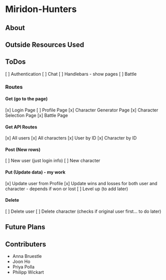 # Miridon-Hunters

## About

## Outside Resources Used

## ToDos

[ ] Authentication
[ ] Chat
[ ] Handlebars - show pages
[ ] Battle

### Routes
#### Get (go to the page)
[x] Login Page
[ ] Profile Page
[x] Character Generator Page
[x] Character Selection Page
[x] Battle Page
#### Get API Routes
[x] All users
[x] All characters
[x] User by ID
[x] Character by ID
#### Post (New rows)
[ ] New user (just login info)
[ ] New character
#### Put (Update data) - my work
[x] Update user from Profile
[x] Update wins and losses for both user and character - depends if won or lost
[ ] Level up (to add later)
#### Delete
[ ] Delete user
[ ] Delete character (checks if original user first... to do later)

## Future Plans


## Contributers
* Anna Bruestle
* Joon Ho
* Priya Polla
* Philipp Wickart